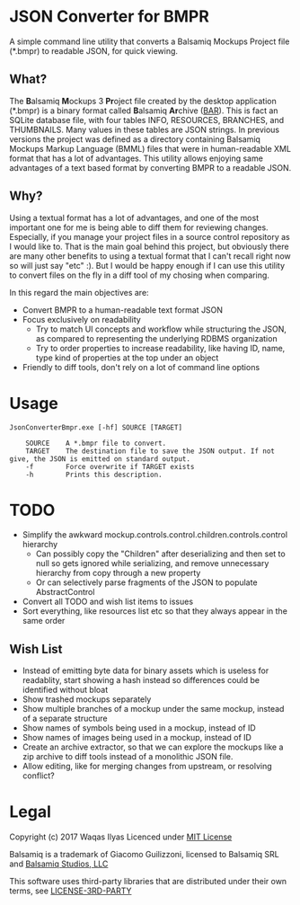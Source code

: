# JSON Converter for BMPR
A simple command line utility that converts a Balsamiq Mockups Project file (\*.bmpr) to readable JSON, for quick viewing.

## What?
The **B**alsamiq **M**ockups 3 **Pr**oject file created by the desktop application (\*.bmpr) is a binary format called **B**alsamiq **Ar**chive ([BAR](https://support.balsamiq.com/resources/bmpr-format/)). This is fact an SQLite database file, with four tables INFO, RESOURCES, BRANCHES, and THUMBNAILS. Many values in these tables are JSON strings. In previous versions the project was defined as a directory containing Balsamiq Mockups Markup Language (BMML) files that were in human-readable XML format that has a lot of advantages. This utility allows enjoying same advantages of a text based format by converting BMPR to a readable JSON. 

## Why?
Using a textual format has a lot of advantages, and one of the most important one for me is being able to diff them for reviewing changes. Especially, if you manage your project files in a source control repository as I would like to. That is the main goal behind this project, but obviously there are many other benefits to using a textual format that I can't recall right now so will just say "etc" :). But I would be happy enough if I can use this utility to convert files on the fly in a diff tool of my chosing when comparing.

In this regard the main objectives are:
* Convert BMPR to a human-readable text format JSON
* Focus exclusively on readability
  * Try to match UI concepts and workflow while structuring the JSON, as compared to representing the underlying RDBMS organization
  * Try to order properties to increase readability, like having ID, name, type kind of properties at the top under an object
* Friendly to diff tools, don't rely on a lot of command line options

# Usage
```
JsonConverterBmpr.exe [-hf] SOURCE [TARGET]

    SOURCE    A *.bmpr file to convert.
    TARGET    The destination file to save the JSON output. If not give, the JSON is emitted on standard output.
    -f        Force overwrite if TARGET exists
    -h        Prints this description.
```
 
# TODO
* Simplify the awkward mockup.controls.control.children.controls.control hierarchy
  * Can possibly copy the "Children" after deserializing and then set to null so gets ignored while serializing, and remove unnecessary hierarchy from copy through a new property
  * Or can selectively parse fragments of the JSON to populate AbstractControl
* Convert all TODO and wish list items to issues
* Sort everything, like resources list etc so that they always appear in the same order

## Wish List
* Instead of emitting byte data for binary assets which is useless for readablity, start showing a hash instead so differences could be identified without bloat
* Show trashed mockups separately
* Show multiple branches of a mockup under the same mockup, instead of a separate structure
* Show names of symbols being used in a mockup, instead of ID
* Show names of images being used in a mockup, instead of ID
* Create an archive extractor, so that we can explore the mockups like a zip archive to diff tools instead of a monolithic JSON file.
* Allow editing, like for merging changes from upstream, or resolving conflict? 

# Legal

Copyright (c) 2017 Waqas Ilyas
Licenced under [MIT License](LICENSE)

Balsamiq is a trademark of Giacomo Guilizzoni, licensed to Balsamiq SRL and [Balsamiq Studios, LLC](https://balsamiq.com/termsofuse/)

This software uses third-party libraries that are distributed under their own terms, see [LICENSE-3RD-PARTY](LICENSE-3RD-PARTY.md)
